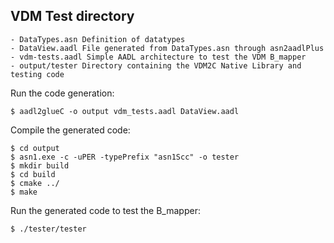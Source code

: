 VDM Test directory
------------------

    - DataTypes.asn Definition of datatypes
    - DataView.aadl File generated from DataTypes.asn through asn2aadlPlus
    - vdm-tests.aadl Simple AADL architecture to test the VDM B_mapper
    - output/tester Directory containing the VDM2C Native Library and testing code


Run the code generation:

`$ aadl2glueC -o output vdm_tests.aadl DataView.aadl`

Compile the generated code:

`$ cd output`  
`$ asn1.exe -c -uPER -typePrefix "asn1Scc" -o tester`  
`$ mkdir build`  
`$ cd build`  
`$ cmake ../`  
`$ make`  

Run the generated code to test the B_mapper:

`$ ./tester/tester`



